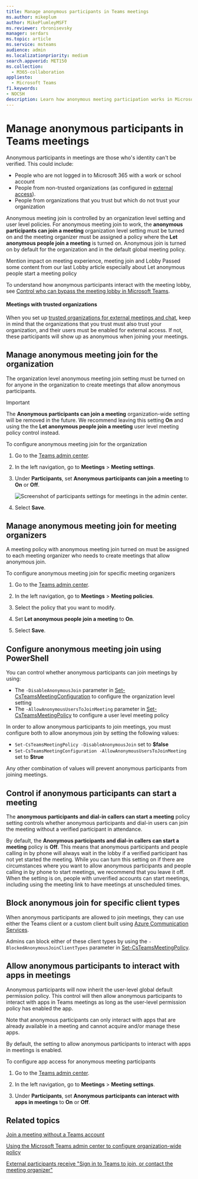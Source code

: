 ```yaml
--- 
title: Manage anonymous participants in Teams meetings
ms.author: mikeplum
author: MikePlumleyMSFT
ms.reviewer: rbronisevsky
manager: serdars
ms.topic: article
ms.service: msteams
audience: admin
ms.localizationpriority: medium
search.appverid: MET150
ms.collection: 
  - M365-collaboration
appliesto: 
  - Microsoft Teams
f1.keywords:
- NOCSH
description: Learn how anonymous meeting participation works in Microsoft Teams.
---
```


# Manage anonymous participants in Teams meetings

Anonymous participants in meetings are those who's identity can't be verified. This could include:

- People who are not logged in to Microsoft 365 with a work or school account 
- People from non-trusted organizations (as configured in [external access](manage-external-access.md)).
- People from organizations that you trust but which do not trust your organization

Anonymous meeting join is controlled by an organization level setting and user level policies. For anonymous meeting join to work, the **anonymous participants can join a meeting** organization level setting must be turned on and the meeting organizer must be assigned a policy where the **Let anonymous people join a meeting** is turned on. Anonymous join is turned on by default for the organization and in the default global meeting policy.

Mention impact on meeting experience, meeting join and Lobby
Passed some content from our last Lobby article especially about Let anonymous people start a meeting policy

To understand how anonymous participants interact with the meeting lobby, see [Control who can bypass the meeting lobby in Microsoft Teams](/microsoftteams/who-can-bypass-meeting-lobby).

#### Meetings with trusted organizations

When you set up [trusted organizations for external meetings and chat](manage-external-access.md), keep in mind that the organizations that you trust must also trust your organization, and their users must be enabled for external access. If not, these participants will show up as anonymous when joining your meetings.

## Manage anonymous meeting join for the organization

The organization level anonymous meeting join setting must be turned on for anyone in the organization to create meetings that allow anonymous participants.

> [!Important]
> The **Anonymous participants can join a meeting** organization-wide setting will be removed in the future. We recommend leaving this setting **On** and using the the **Let anonymous people join a meeting** user level meeting policy control instead.

To configure anonymous meeting join for the organization
1. Go to the [Teams admin center](https://admin.teams.microsoft.com).

1. In the left navigation, go to **Meetings** > **Meeting settings**.

1. Under **Participants**, set **Anonymous participants can join a meeting** to **On** or **Off**.

    ![Screenshot of participants settings for meetings in the admin center.](media/meeting-settings-participants.png "Screenshot of participants settings for Teams meetings in the Microsoft Teams admin center")

1. Select **Save**.

## Manage anonymous meeting join for meeting organizers

A meeting policy with anonymous meeting join turned on must be assigned to each meeting organizer who needs to create meetings that allow anonymous join.

To configure anonymous meeting join for specific meeting organizers
1. Go to the [Teams admin center](https://admin.teams.microsoft.com).

1. In the left navigation, go to **Meetings** > **Meeting policies**.

1. Select the policy that you want to modify.

1. Set **Let anonymous people join a meeting** to **On**.

1. Select **Save**.

## Configure anonymous meeting join using PowerShell

You can control whether anonymous participants can join meetings by using:

- The `-DisableAnonymousJoin` parameter in [Set-CsTeamsMeetingConfiguration](/powershell/module/skype/set-csteamsmeetingconfiguration) to configure the organization level setting
- The `-AllowAnonymousUsersToJoinMeeting` parameter in [Set-CsTeamsMeetingPolicy](/powershell/module/skype/set-csteamsmeetingpolicy) to configure a user level meeting policy

In order to allow anonymous participants to join meetings, you must configure both to allow anonymous join by setting the following values:

- `Set-CsTeamsMeetingPolicy -DisableAnonymousJoin` set to **$false**
- `Set-CsTeamsMeetingConfiguration -AllowAnonymousUsersToJoinMeeting` set to **$true**

Any other combination of values will prevent anonymous participants from joining meetings.

## Control if anonymous participants can start a meeting

The **anonymous participants and dial-in callers can start a meeting** policy setting controls whether anonymous participants and dial-in users can join the meeting without a verified participant in attendance. 

By default, the **Anonymous participants and dial-in callers can start a meeting** policy is **Off**. This means that anonymous participants and people calling in by phone will always wait in the lobby if a verified participant has not yet started the meeting. While you can turn this setting on if there are circumstances where you want to allow anonymous participants and people calling in by phone to start meetings, we recommend that you leave it off.  When the setting is on, people with unverified accounts can start meetings, including using the meeting link to have meetings at unscheduled times.

## Block anonymous join for specific client types

When anonymous participants are allowed to join meetings, they can use either the Teams client or a custom client built using [Azure Communication Services](/azure/communication-services/). 

Admins can block either of these client types by using the `-BlockedAnonymousJoinClientTypes` parameter in [Set-CsTeamsMeetingPolicy](/powershell/module/skype/set-csteamsmeetingpolicy#-blockedanonymousjoinclienttypes).

## Allow anonymous participants to interact with apps in meetings

Anonymous participants will now inherit the user-level global default permission policy. This control will then allow anonymous participants to interact with apps in Teams meetings as long as the user-level permission policy has enabled the app. 

Note that anonymous participants can only interact with apps that are already available in a meeting and cannot acquire and/or manage these apps. 

By default, the setting to allow anonymous participants to interact with apps in meetings is enabled.

To configure app access for anonymous meeting participants

1. Go to the [Teams admin center](https://admin.teams.microsoft.com).

1. In the left navigation, go to **Meetings** > **Meeting settings**.

1. Under **Participants**, set  **Anonymous participants can interact with apps in meetings** to **On** or **Off**.

## Related topics

[Join a meeting without a Teams account](https://support.microsoft.com/office/c6efc38f-4e03-4e79-b28f-e65a4c039508)

[Using the Microsoft Teams admin center to configure organization-wide policy](meeting-settings-in-teams.md#allow-anonymous-users-to-join-meetings)

[External participants receive "Sign in to Teams to join, or contact the meeting organizer"](/microsoftteams/troubleshoot/meetings/external-participants-join-meeting-blocked)
